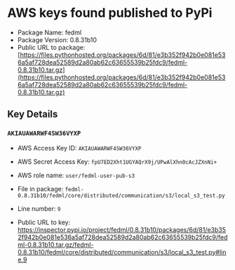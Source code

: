 # AWS keys found published to PyPi

* Package Name: fedml
* Package Version: 0.8.31b10
* Public URL to package: [https://files.pythonhosted.org/packages/6d/81/e3b352f942b0e081e536a5af728dea52589d2a80ab62c63655539b25fdc9/fedml-0.8.31b10.tar.gz](https://files.pythonhosted.org/packages/6d/81/e3b352f942b0e081e536a5af728dea52589d2a80ab62c63655539b25fdc9/fedml-0.8.31b10.tar.gz)

## Key Details

### `AKIAUAWARWF4SW36VYXP`

* AWS Access Key ID: `AKIAUAWARWF4SW36VYXP`
* AWS Secret Access Key: `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` 
* AWS role name: `user/fedml-user-pub-s3`
* File in package: `fedml-0.8.31b10/fedml/core/distributed/communication/s3/local_s3_test.py`
* Line number: `9`

* Public URL to key: https://inspector.pypi.io/project/fedml/0.8.31b10/packages/6d/81/e3b352f942b0e081e536a5af728dea52589d2a80ab62c63655539b25fdc9/fedml-0.8.31b10.tar.gz/fedml-0.8.31b10/fedml/core/distributed/communication/s3/local_s3_test.py#line.9


